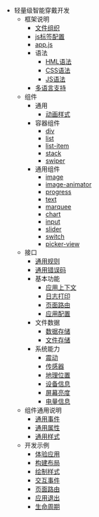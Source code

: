 <!-- zh-cn/_sidebar.md -->

* 轻量级智能穿戴开发
    * 框架说明
        * [文件组织](zh-cn/directory "文件组织")
        * [js标签配置](zh-cn/manifest "js标签配置")
        * [app.js](zh-cn/js-file "app.js")
        * 语法
            * [HML语法](zh-cn/hml-syntax "HML语法")
            * [CSS语法](zh-cn/css-syntax "CSS语法")
            * [JS语法](zh-cn/js-syntax "JS语法")
        * [多语言支持](zh-cn/multiple-languages "多语言支持")
    * 组件
        * 通用
            * [动画样式](zh-cn/common-animation "动画样式")
        * 容器组件
            * [div](zh-cn/container-div "div")
            * [list](zh-cn/container-list "list")
            * [list-item](zh-cn/container-list-item "list-item")
            * [stack](zh-cn/container-stack "stack")
            * [swiper](zh-cn/container-swiper "swiper")
        * 通用组件
            * [image](zh-cn/basic-image "image")
            * [image-animator](zh-cn/basic-image-animator "image-animator")
            * [progress](zh-cn/basic-progress "progress")
            * [text](zh-cn/basic-text "text")
            * [marquee](zh-cn/basic-marquee "marquee")
            * [chart](zh-cn/basic-chart "chart")
            * [input](zh-cn/basic-input "input")
            * [slider](zh-cn/basic-slider "slider")
            * [switch](zh-cn/basic-switch "switch")
            * [picker-view](zh-cn/basic-picker-view "picker-view")
    * 接口
        * [通用规则](zh-cn/general-rules "通用规则")
        * [通用错误码](zh-cn/error-codes "通用错误码")
        * 基本功能
            * [应用上下文](zh-cn/basic-features-context "应用上下文")
            * [日志打印](zh-cn/basic-features-logs "日志打印")
            * [页面路由](zh-cn/basic-features-routes "页面路由")
            * [应用配置](zh-cn/basic-features-configuration "应用配置")
        * 文件数据
            * [数据存储](zh-cn/data-storage "数据存储")
            * [文件存储](zh-cn/file-storage "文件存储")
        * 系统能力
            * [震动](zh-cn/system-vibration "震动")
            * [传感器](zh-cn/system-sensor "传感器")
            * [地理位置](zh-cn/system-location "地理位置")
            * [设备信息](zh-cn/system-device-info "设备信息")
            * [屏幕亮度](zh-cn/system-screen-brightness "屏幕亮度")
            * [电量信息](zh-cn/system-battery "电量信息")
    * 组件通用说明
        * [通用事件](zh-cn/common-component-events "通用事件")
        * [通用属性](zh-cn/common-component-attributes "通用属性")
        * [通用样式](zh-cn/common-component-styles "通用样式")
    * 开发示例
        * [体验应用](zh-cn/experience "体验应用")
        * [构建布局](zh-cn/layout "构建布局")
        * [绘制样式](zh-cn/style "绘制样式")
        * [交互事件](zh-cn/interaction "交互事件")
        * [页面路由](zh-cn/routes "页面路由")
        * [应用退出](zh-cn/exiting "应用退出")
        * [生命周期](zh-cn/lifecycle "生命周期")